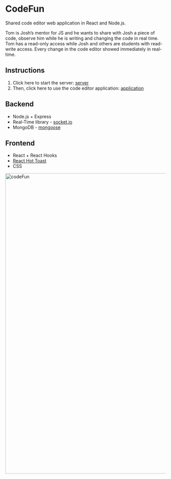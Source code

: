 # CodeFun
 Shared code editor web application in React and Node.js.

Tom is Josh’s mentor for JS and he wants to share with Josh a piece of code, observe him while he is writing and changing the code in real time.
Tom has a read-only access while Josh and others are students with read-write access.
Every change in the code editor showed immediately in real-time.

## Instructions
1. Click here to start the server: [server](https://funcode-server.onrender.com)
2. Then, click here to use the code editor application: [application](https://funcode-client.onrender.com)
   
## Backend
* Node.js + Express
* Real-Time library -  [socket.io](https://socket.io/)
* MongoDB - [mongoose](https://www.mongodb.com/)

## Frontend
* React + React Hooks
* [React Hot Toast](https://react-hot-toast.com)
* CSS

<img width="944" alt="codeFun" src="https://github.com/GalMiles/CodeFun/assets/58370322/251fa578-6503-4101-a2dd-33fc3848cadf">
